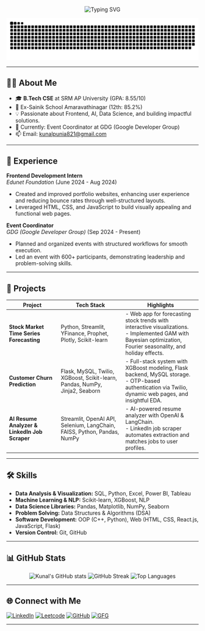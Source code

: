 <!-- Banner -->
<p align="center">
  <img src="https://readme-typing-svg.demolab.com?font=Fira+Code&size=28&pause=1000&color=36BCF7&width=600&lines=Hi+there%2C+I'm+Kunal+Punia!;Welcome+to+my+GitHub+Profile!;Frontend+Dev+%7C+AI+Enthusiast+%7C+Problem+Solver" alt="Typing SVG" />
</p>

<p align="center">
  <img src="https://github.com/Platane/snk/raw/output/github-contribution-grid-snake.svg" alt="Contribution Snake Animation" />
</p>

---

## 👨‍💻 About Me

- 🎓 **B.Tech CSE** at SRM AP University (GPA: 8.55/10)
- 🏫 Ex-Sainik School Amaravathinagar (12th: 85.2%)
- 💡 Passionate about Frontend, AI, Data Science, and building impactful solutions.
- 🌱 Currently: Event Coordinator at GDG (Google Developer Group)
- 📫 Email: kunalpunia821@gmail.com

---

## 💼 Experience

**Frontend Development Intern**  
*Edunet Foundation* (June 2024 - Aug 2024)  
- Created and improved portfolio websites, enhancing user experience and reducing bounce rates through well-structured layouts.
- Leveraged HTML, CSS, and JavaScript to build visually appealing and functional web pages.

**Event Coordinator**  
*GDG (Google Developer Group)* (Sep 2024 - Present)  
- Planned and organized events with structured workflows for smooth execution.
- Led an event with 600+ participants, demonstrating leadership and problem-solving skills.

---

## 🚀 Projects

| Project | Tech Stack | Highlights |
| ------- | ---------- | ---------- |
| **Stock Market Time Series Forecasting** | Python, Streamlit, YFinance, Prophet, Plotly, Scikit-learn | - Web app for forecasting stock trends with interactive visualizations.<br>- Implemented GAM with Bayesian optimization, Fourier seasonality, and holiday effects. |
| **Customer Churn Prediction** | Flask, MySQL, Twilio, XGBoost, Scikit-learn, Pandas, NumPy, Jinja2, Seaborn | - Full-stack system with XGBoost modeling, Flask backend, MySQL storage.<br>- OTP-based authentication via Twilio, dynamic web pages, and insightful EDA. |
| **AI Resume Analyzer & LinkedIn Job Scraper** | Streamlit, OpenAI API, Selenium, LangChain, FAISS, Python, Pandas, NumPy | - AI-powered resume analyzer with OpenAI & LangChain.<br>- LinkedIn job scraper automates extraction and matches jobs to user profiles. |

---

## 🛠️ Skills

- **Data Analysis & Visualization:** SQL, Python, Excel, Power BI, Tableau
- **Machine Learning & NLP:** Scikit-learn, XGBoost, NLP
- **Data Science Libraries:** Pandas, Matplotlib, NumPy, Seaborn
- **Problem Solving:** Data Structures & Algorithms (DSA)
- **Software Development:** OOP (C++, Python), Web (HTML, CSS, React.js, JavaScript, Flask)
- **Version Control:** Git, GitHub

---

## 📊 GitHub Stats

<p align="center">
  <img src="https://github-readme-stats.vercel.app/api?username=YOUR_GITHUB_USERNAME&show_icons=true&theme=radical" alt="Kunal's GitHub stats" />
  <img src="https://github-readme-streak-stats.herokuapp.com/?user=YOUR_GITHUB_USERNAME&theme=radical" alt="GitHub Streak" />
  <img src="https://github-readme-stats.vercel.app/api/top-langs/?username=YOUR_GITHUB_USERNAME&layout=compact&theme=radical" alt="Top Languages" />
</p>

---

## 🌐 Connect with Me

[![LinkedIn](https://img.shields.io/badge/LinkedIn-blue?logo=linkedin&logoColor=white)](YOUR_LINKEDIN_URL)
[![Leetcode](https://img.shields.io/badge/LeetCode-FFA116?logo=leetcode&logoColor=white)](YOUR_LEETCODE_URL)
[![GitHub](https://img.shields.io/badge/GitHub-181717?logo=github&logoColor=white)](YOUR_GITHUB_PROFILE)
[![GFG](https://img.shields.io/badge/GeeksforGeeks-0F9D58?logo=geeksforgeeks&logoColor=white)](YOUR_GFG_URL)

---

<!-- Replace YOUR_GITHUB_USERNAME and social URLs with your actual usernames/links -->
